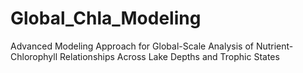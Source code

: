 # Global_Chla_Modeling
Advanced Modeling Approach for Global-Scale Analysis of Nutrient-Chlorophyll Relationships Across Lake Depths and Trophic States
